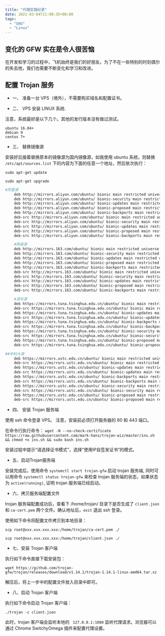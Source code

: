 ```yaml
---
title: "代理实践纪录"
date: 2021-03-04T21:00:35+08:00
tags:
  - "GNU"
  - "Linux"
---
```


## 变化的 GFW 实在是令人很苦恼

在开发和学习的过程中，飞机始终是我们的好朋友。为了不在一些特别的时刻偶尔的失去他，我们也需要不断变化和学习和改进。


## 配置 Trojan 服务

* 一、 准备一台 VPS（境外），不需要购买域名和配置证书。

* 二、 VPS 安装 LINUX 系统.

注意，系统最好是以下几个。其他的发行版本没有做过测试。

    ubuntu 16.04+
    debian 9
    centos 7+

* 三、 替换镜像源

安装好后接着替换原本的镜像源为国内镜像源，如我使用 ubuntu 系统，则替换 `/etc/apt/sources.list` 下的内容为下面的任意一个地址，然后依次执行：

`sudo apt-get update`

`sudo apt-get upgrade`

```bash
#阿里源
    deb http://mirrors.aliyun.com/ubuntu/ bionic main restricted universe multiverse
    deb http://mirrors.aliyun.com/ubuntu/ bionic-security main restricted universe multiverse
    deb http://mirrors.aliyun.com/ubuntu/ bionic-updates main restricted universe multiverse
    deb http://mirrors.aliyun.com/ubuntu/ bionic-proposed main restricted universe multiverse
    deb http://mirrors.aliyun.com/ubuntu/ bionic-backports main restricted universe multiverse
    deb-src http://mirrors.aliyun.com/ubuntu/ bionic main restricted universe multiverse
    deb-src http://mirrors.aliyun.com/ubuntu/ bionic-security main restricted universe multiverse
    deb-src http://mirrors.aliyun.com/ubuntu/ bionic-updates main restricted universe multiverse
    deb-src http://mirrors.aliyun.com/ubuntu/ bionic-proposed main restricted universe multiverse
    deb-src http://mirrors.aliyun.com/ubuntu/ bionic-backports main restricted universe multiverse
```

```bash
    #网易源
    deb http://mirrors.163.com/ubuntu/ bionic main restricted universe multiverse
    deb http://mirrors.163.com/ubuntu/ bionic-security main restricted universe multiverse
    deb http://mirrors.163.com/ubuntu/ bionic-updates main restricted universe multiverse
    deb http://mirrors.163.com/ubuntu/ bionic-proposed main restricted universe multiverse
    deb http://mirrors.163.com/ubuntu/ bionic-backports main restricted universe multiverse
    deb-src http://mirrors.163.com/ubuntu/ bionic main restricted universe multiverse
    deb-src http://mirrors.163.com/ubuntu/ bionic-security main restricted universe multiverse
    deb-src http://mirrors.163.com/ubuntu/ bionic-updates main restricted universe multiverse
    deb-src http://mirrors.163.com/ubuntu/ bionic-proposed main restricted universe multiverse
    deb-src http://mirrors.163.com/ubuntu/ bionic-backports main restricted universe multiverse
```

```bash
    #清华源
    deb https://mirrors.tuna.tsinghua.edu.cn/ubuntu/ bionic main restricted universe multiverse
    deb-src https://mirrors.tuna.tsinghua.edu.cn/ubuntu/ bionic main restricted universe multiverse
    deb https://mirrors.tuna.tsinghua.edu.cn/ubuntu/ bionic-updates main restricted universe multiverse
    deb-src https://mirrors.tuna.tsinghua.edu.cn/ubuntu/ bionic-updates main restricted universe multiverse
    deb https://mirrors.tuna.tsinghua.edu.cn/ubuntu/ bionic-backports main restricted universe multiverse
    deb-src https://mirrors.tuna.tsinghua.edu.cn/ubuntu/ bionic-backports main restricted universe multiverse
    deb https://mirrors.tuna.tsinghua.edu.cn/ubuntu/ bionic-security main restricted universe multiverse
    deb-src https://mirrors.tuna.tsinghua.edu.cn/ubuntu/ bionic-security main restricted universe multiverse
    deb https://mirrors.tuna.tsinghua.edu.cn/ubuntu/ bionic-proposed main restricted universe multiverse
    deb-src https://mirrors.tuna.tsinghua.edu.cn/ubuntu/ bionic-proposed main restricted universe multiverse
```

```bash
##中科大源
    deb https://mirrors.ustc.edu.cn/ubuntu/ bionic main restricted universe multiverse
    deb-src https://mirrors.ustc.edu.cn/ubuntu/ bionic main restricted universe multiverse
    deb https://mirrors.ustc.edu.cn/ubuntu/ bionic-updates main restricted universe multiverse
    deb-src https://mirrors.ustc.edu.cn/ubuntu/ bionic-updates main restricted universe multiverse
    deb https://mirrors.ustc.edu.cn/ubuntu/ bionic-backports main restricted universe multiverse
    deb-src https://mirrors.ustc.edu.cn/ubuntu/ bionic-backports main restricted universe multiverse
    deb https://mirrors.ustc.edu.cn/ubuntu/ bionic-security main restricted universe multiverse
    deb-src https://mirrors.ustc.edu.cn/ubuntu/ bionic-security main restricted universe multiverse
    deb https://mirrors.ustc.edu.cn/ubuntu/ bionic-proposed main restricted universe multiverse
    deb-src https://mirrors.ustc.edu.cn/ubuntu/ bionic-proposed main restricted universe multiverse
```
* 四、 安装 Trojan 服务端

使用 ssh 命令登录 VPS。 注意，安装前必须打开服务器的 80 和 443 端口。

在命令行执行命令： `wget -N --no-check-certificate https://raw.githubusercontent.com/mark-hans/trojan-wiz/master/ins.sh && chmod +x ins.sh && sudo bash ins.sh`

安装过程中提示“请选择证书模式”，选择”使用IP自签发证书”的模式。

* 五、启动Trojan服务端

安装完成后，使用命令 `systemctl start trojan-gfw` 启动 trojan 服务端, 同时可以用命令 `systemctl status trojan-gfw` 来检查 trojan 服务端的状态，如果状态为 `active(running)`, 证明 trojan 服务端已经启动。

* 六、拷贝服务端配置文件

trojan 服务端配置成功后，查看下 /home/trojan/ 目录下是否生成了 `client.json` 和 `ca-cert.pem` 两个文件。确认地址后，`exit` 退出 ssh 登录。

使用如下命令将配置文件拷贝到本地目录：

```shell
scp root@xxx.xxx.xxx.xxx:/home/trojan/ca-cert.pem ./

scp root@xxx.xxx.xxx.xxx:/home/trojan/client.json ./
```

* 七、安装 Trojan 客户端

执行如下命令直接下载安装包：

`wget https://github.com/trojan-gfw/trojan/releases/download/v1.14.1/trojan-1.14.1-linux-amd64.tar.xz`

解压后，将上一步中的配置文件放入目录中即可。

* 八、启动 Trojan 客户端

执行如下命令启动 Trojan 客户端：

`./trojan -c client.json `

此时，trojan 客户端会监听本地的 ` 127.0.0.1:1080` 监听代理请求。浏览器可以通过 Chrome SwitchyOmega 插件来配置代理设置。
